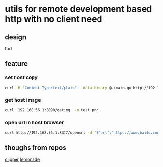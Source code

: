 # utils for remote development based http with no client need

##  design
tbd


## feature
### set host copy

```bash
curl -H "Content-Type:text/plain" --data-binary @./main.go http://192.168.56.1:8377/setclip
```
### get host image

```bash
curl  192.168.56.1:8090/getimg  -o test.png
```

### open url in host browser

```bash
curl http://192.168.56.1:8377/openurl -d '{"url":"https://www.baidu.com"}' -X POST -H "Content-Type:application/json"
```

## thoughs from repos
[clipper](https://github.com/wincent/clipper)
[lemonade](https://github.com/lemonade-command/lemonade)

